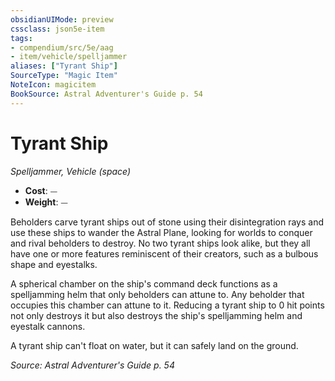 ```yaml
---
obsidianUIMode: preview
cssclass: json5e-item
tags:
- compendium/src/5e/aag
- item/vehicle/spelljammer
aliases: ["Tyrant Ship"]
SourceType: "Magic Item"
NoteIcon: magicitem
BookSource: Astral Adventurer's Guide p. 54
---
```

# Tyrant Ship
*Spelljammer, Vehicle (space)*  

- **Cost**: ⏤
- **Weight**: ⏤

Beholders carve tyrant ships out of stone using their disintegration rays and use these ships to wander the Astral Plane, looking for worlds to conquer and rival beholders to destroy. No two tyrant ships look alike, but they all have one or more features reminiscent of their creators, such as a bulbous shape and eyestalks.

A spherical chamber on the ship's command deck functions as a spelljamming helm that only beholders can attune to. Any beholder that occupies this chamber can attune to it. Reducing a tyrant ship to 0 hit points not only destroys it but also destroys the ship's spelljamming helm and eyestalk cannons.

A tyrant ship can't float on water, but it can safely land on the ground.

*Source: Astral Adventurer's Guide p. 54*